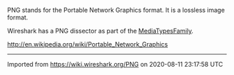 PNG stands for the Portable Network Graphics format. It is a lossless image format.

Wireshark has a PNG dissector as part of the [MediaTypesFamily](/MediaTypesFamily).

<http://en.wikipedia.org/wiki/Portable_Network_Graphics>

---

Imported from https://wiki.wireshark.org/PNG on 2020-08-11 23:17:58 UTC
